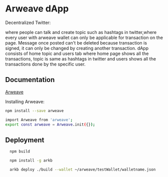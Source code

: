 
# Arweave dApp
Decentralized Twitter:

where people can talk and create topic such as hashtags in twitter,where every user with arweave wallet can only be applicable for transaction on the page.
Message once posted can't be deleted because transaction is signed, it can only be changed by creating another transaction.
dApp consists of home topic and users tab where home page shows all the transactions, topic is same as hashtags in twitter and users shows all the transactions done by the specific user.

## Documentation

[Arweave](https://arwiki.wiki/#/en/main)


Installing Arweave:

```bash
npm install --save arweave
```
```bash
import Arweave from 'arweave';
export const arweave = Arweave.init({});
```
## Deployment


```bash
  npm build
```

```bash
  npm install -g arkb
```

```bash
  arkb deploy ./build --wallet ~/arweave/testWallet/walletname.json
```
